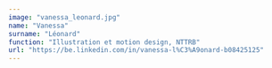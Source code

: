 ```yaml
---
image: "vanessa_leonard.jpg"
name: "Vanessa"
surname: "Léonard"
function: "Illustration et motion design, NTTRB"
url: "https://be.linkedin.com/in/vanessa-l%C3%A9onard-b08425125"
---
```

